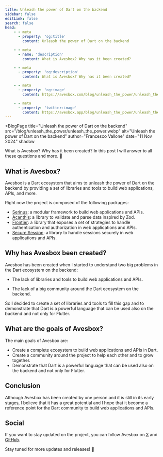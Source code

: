 ```yaml
---
title: Unleash the power of Dart on the backend
sidebar: false
editLink: false
search: false
head:
    - - meta
      - property: 'og:title'
        content: Unleash the power of Dart on the backend

    - - meta
      - name: 'description'
        content: What is Avesbox? Why has it been created?

    - - meta
      - property: 'og:description'
        content: What is Avesbox? Why has it been created?

    - - meta
      - property: 'og:image'
        content: https://avesbox.com/blog/unleash_the_power/unleash_the_power.webp

    - - meta
      - property: 'twitter:image'
        content: https://avesbox.app/blog/unleash_the_power/unleash_the_power.webp
---
```

<script setup>
	import BlogPage from '../components/blog_page.vue'
</script>

<BlogPage
	title="Unleash the power of Dart on the backend"
	src="/blog/unleash_the_power/unleash_the_power.webp"
	alt="Unleash the power of Dart on the backend"
	author="Francesco Vallone"
	date="11 Nov 2024"
	shadow
>

What is Avesbox? Why has it been created?
In this post I will answer to all these questions and more. 🐤

## What is Avesbox?

Avesbox is a Dart ecosystem that aims to unleash the power of Dart on the backend by providing a set of libraries and tools to build web applications, APIs, and more.

Right now the project is composed of the following packages:

- [Serinus](https://pub.dev/packages/serinus): a modular framework to build web applications and APIs.
- [Acanthis](https://pub.dev/packages/acanthis): a library to validate and parse data inspired by Zod.
- [Frontier](https://pub.dev/packages/frontier): a library that exposes a set of strategies to handle authentication and authorization in web applications and APIs.
- [Secure Session](https://pub.dev/packages/secure_session): a library to handle sessions securely in web applications and APIs.

## Why has Avesbox been created?

Avesbox has been created when I started to understand two big problems in the Dart ecosystem on the backend:

- The lack of libraries and tools to build web applications and APIs.

- The lack of a big community around the Dart ecosystem on the backend.

So I decided to create a set of libraries and tools to fill this gap and to demonstrate that Dart is a powerful language that can be used also on the backend and not only for Flutter.

## What are the goals of Avesbox?

The main goals of Avesbox are:

- Create a complete ecosystem to build web applications and APIs in Dart.
- Create a community around the project to help each other and to grow together.
- Demonstrate that Dart is a powerful language that can be used also on the backend and not only for Flutter.

## Conclusion

Although Avesbox has been created by one person and it is still in its early stages, I believe that it has a great potential and I hope that it become a reference point for the Dart community to build web applications and APIs.

## Social

If you want to stay updated on the project, you can follow Avesbox on [X](https://x.com/avesboxx) and [GitHub](https://github.com/avesbox).

Stay tuned for more updates and releases! 🐤

</BlogPage>

